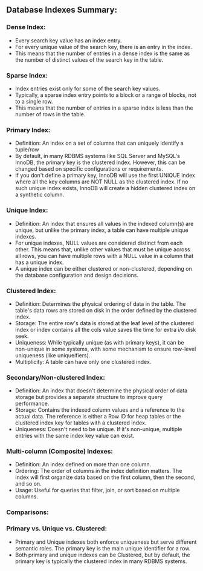 
## Database Indexes Summary:

### Dense Index:

-   Every search key value has an index entry.
-   For every unique value of the search key, there is an entry in the index.
-   This means that the number of entries in a dense index is the same as the number of distinct values of the search key in the table.

### Sparse Index:

-   Index entries exist only for some of the search key values.
-   Typically, a sparse index entry points to a block or a range of blocks, not to a single row.
-   This means that the number of entries in a sparse index is less than the number of rows in the table.

### Primary Index:

- Definition: An index on a set of columns that can uniquely identify a tuple/row
- By default, in many RDBMS systems like SQL Server and MySQL's InnoDB, the primary key is the clustered index. However, this can be changed based on specific configurations or requirements.
- If you don't define a primary key, InnoDB will use the first UNIQUE index where all the key columns are NOT NULL as the clustered index. If no such unique index exists, InnoDB will create a hidden clustered index on a synthetic column.


### Unique Index:
- Definition: An index that ensures all values in the indexed column(s) are unique, but unlike the primary index, a table can have multiple unique indexes.
- For unique indexes, NULL values are considered distinct from each other. This means that, unlike other values that must be unique across all rows, you can have multiple rows with a NULL value in a column that has a unique index.
-  A unique index can be either clustered or non-clustered, depending on the database configuration and design decisions.

### Clustered Index:
- Definition: Determines the physical ordering of data in the table. The table's data rows are stored on disk in the order defined by the clustered index.
- Storage: The entire row's data is stored at the leaf level of the clustered index or index contains all the cols value saves the time for extra i/o disk seek.
- Uniqueness: While typically unique (as with primary keys), it can be non-unique in some systems, with some mechanism to ensure row-level uniqueness (like uniqueifiers).
- Multiplicity: A table can have only one clustered index.

### Secondary/Non-clustered Index:
- Definition: An index that doesn't determine the physical order of data storage but provides a separate structure to improve query performance.
- Storage: Contains the indexed column values and a reference to the actual data. The reference is either a Row ID for heap tables or the clustered index key for tables with a clustered index.
- Uniqueness: Doesn't need to be unique. If it's non-unique, multiple entries with the same index key value can exist.

### Multi-column (Composite) Indexes:
- Definition: An index defined on more than one column.
- Ordering: The order of columns in the index definition matters. The index will first organize data based on the first column, then the second, and so on.
- Usage: Useful for queries that filter, join, or sort based on multiple columns.


### Comparisons:

### Primary vs. Unique vs. Clustered:

- Primary and Unique indexes both enforce uniqueness but serve different semantic roles. The primary key is the main unique identifier for a row.
- Both primary and unique indexes can be Clustered, but by default, the primary key is typically the clustered index in many RDBMS systems.


